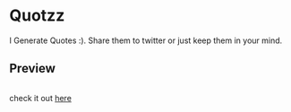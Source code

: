 # Quotzz
I Generate Quotes :).
Share them to twitter or just keep them in your mind.

## Preview
  <img src="">

check it out <a href="#">here</a>
